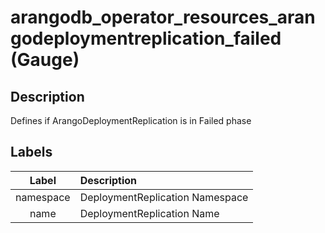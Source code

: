 # arangodb_operator_resources_arangodeploymentreplication_failed (Gauge)

## Description

Defines if ArangoDeploymentReplication is in Failed phase

## Labels

|   Label   | Description                     |
|:---------:|:--------------------------------|
| namespace | DeploymentReplication Namespace |
|   name    | DeploymentReplication Name      |
